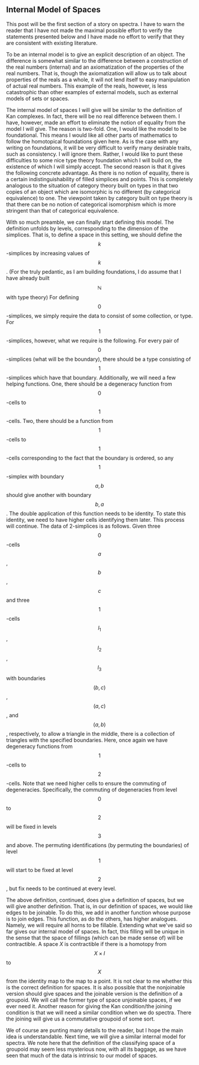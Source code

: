 ## Internal Model of Spaces

This post will be the first section of a story on spectra. I have to warn the reader that I have not made the maximal possible effort to verify the statements presented below and I have made no effort to verify that they are consistent with existing literature.

To be an internal model is to give an explicit description of an object. The difference is somewhat similar to the difference between a construction of the real numbers (internal) and an axiomatization of the properties of the real numbers. That is, though the axiomatization will allow us to talk about properties of the reals as a whole, it will not lend itself to easy manipulation of actual real numbers. This example of the reals, however, is less catastrophic than other examples of external models, such as external models of sets or spaces.

The internal model of spaces I will give will be similar to the definition of Kan complexes. In fact, there will be no real difference between them. I have, however, made an effort to eliminate the notion of equality from the model I will give. The reason is two-fold. One, I would like the model to be foundational. This means I would like all other parts of mathematics to follow the homotopical foundations given here. As is the case with any writing on foundations, it will be very difficult to verify many desirable traits, such as consistency. I will ignore them. Rather, I would like to punt these difficulties to some nice type theory foundation which I will build on, the existence of which I will simply accept. The second reason is that it gives the following concrete advantage. As there is no notion of equality, there is a certain indistinguishability of filled simplices and points. This is completely analogous to the situation of category theory built on types in that two copies of an object which are isomorphic is no different (by categorical equivalence) to one. The viewpoint taken by category built on type theory is that there can be no notion of categorical isomorphism which is more stringent than that of categorical equivalence.

With so much preamble, we can finally start defining this model. The definition unfolds by levels, corresponding to the dimension of the simplices. That is, to define a space in this setting, we should define the $$k$$-simplices by increasing values of $$k$$. (For the truly pedantic, as I am building foundations, I do assume that I have already built $$\mathbb{N}$$ with type theory) For defining $$0$$-simplices, we simply require the data to consist of some collection, or type. For $$1$$-simplices, however, what we require is the following. For every pair of $$0$$-simplices (what will be the boundary), there should be a type consisting of $$1$$-simplices which have that boundary. Additionally, we will need a few helping functions. One, there should be a degeneracy function from $$0$$-cells to $$1$$-cells. Two, there should be a function from $$1$$-cells to $$1$$-cells corresponding to the fact that the boundary is ordered, so any $$1$$-simplex with boundary $$a,b$$ should give another with boundary $$b,a$$. The double application of this function needs to be identity. To state this identity, we need to have higher cells identifying them later. This process will continue. The data of $2$-simplices is as follows. Given three $$0$$-cells $$a$$, $$b$$, $$c$$ and three $$1$$-cells $$l_1$$, $$l_2$$, $$l_3$$ with boundaries $$(b,c)$$, $$(a,c)$$, and $$(a,b)$$, respectively, to allow a triangle in the middle, there is a collection of triangles with the specified boundaries. Here, once again we have degeneracy functions from $$1$$-cells to $$2$$-cells. Note that we need higher cells to ensure the commuting of degeneracies. Specifically, the commuting of degeneracies from level $$0$$ to $$2$$ will be fixed in levels $$3$$ and above. The permuting identifications (by permuting the boundaries) of level $$1$$ will start to be fixed at level $$2$$, but fix needs to be continued at every level.

The above definition, continued, does give a definition of spaces, but we will give another definition. That is, in our definition of spaces, we would like edges to be joinable. To do this, we add in another function whose purpose is to join edges. This function, as do the others, has higher analogues. Namely, we will require all horns to be fillable. Extending what we've said so far gives our internal model of spaces. In fact, this filling will be unique in the sense that the space of fillings (which can be made sense of) will be contractible. A space $X$ is contractible if there is a homotopy from $$X \times I$$ to $$X$$ from the identity map to the map to a point. It is not clear to me whether this is the correct definition for spaces. It is also possible that the nonjoinable version should give spaces and the joinable version is the definition of a groupoid. We will call the former type of space unjoinable spaces, if we ever need it. Another reason for giving the Kan condition/the joining condition is that we will need a similar condition when we do spectra. There the joining will give us a commutative groupoid of some sort.

We of course are punting many details to the reader, but I hope the main idea is understandable. Next time, we will give a similar internal model for spectra. We note here that the definition of the classifying space of a groupoid may seem less mysterious now, with all its baggage, as we have seen that much of the data is intrinsic to our model of spaces.
